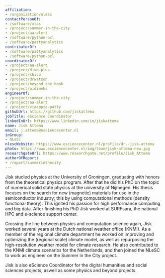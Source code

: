 ```yaml
---
affiliation:
- /organization/nlesc
contactPersonOf:
- /software/xtas
- /project/summer-in-the-city
- /project/aa-alert
- /software/python-pcl
- /software/pattyanalytics
contributorOf:
- /software/pattyanalytics
- /software/python-pcl
coordinatorOf:
- /project/aa-alert
- /project/dive-plus
- /project/shico
- /project/drwatson
- /project/beyond-the-book
- /project/pidimehs
engineerOf:
- /project/summer-in-the-city
- /project/aa-alert
- /project/viaappia-patty
githubUrl: https://github.com/jiskattema
jobTitle: eScience Coordinator
linkedInUrl: https://www.linkedin.com/in/jiskattema
name: Jisk Attema
email: j.attema@esciencecenter.nl
inGroup:
- NLeSC
nlescWebsite: https://www.esciencecenter.nl/profile/dr.-jisk-attema
photo: https://www.esciencecenter.nl/img/team/jisk-attema-new.jpg
researchgateUrl: https://www.researchgate.net/profile/Jisk_Attema
authorOfReport:
- /report/summerinthecity
---
```

Jisk studied physics at the University of Groningen, graduating with honors from the theoretical physics program. After that he did his PhD on the topic of numerical solid state physics at the university of Nijmegen. His thesis focuses on the search for new (magnetic) materials for use in the semiconductor industry; this by using computational methods (density functional theory). This ignited his passion for high performance computing and big data. After finishing his PhD Jisk worked at SURFsara, the national HPC and e-science support center.

Crossing the line between physics and computation science again, Jisk worked several years at the Dutch national weather office (KNMI). As a member of the regional climate department he worked on improving and optimizing the (regional scale) climate model, as well as repurposing the high-resolution weather model for climate research. He also contributed to the KNMI climate scenarios for the Netherlands, and then joined the NLeSC to work as engineer on the Summer in the City project.

Jisk is also eScience Coordinator for the digital humanities and social sciences projects, aswell as some physics and beyond projects.
